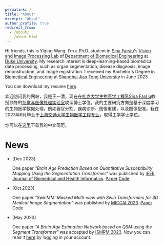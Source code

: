 ```yaml
---
permalink: /
title: "About"
excerpt: "About"
author_profile: true
redirect_from: 
  - /about/
  - /about.html
---
```


Hi friends, this is Yiqing Wang. I'm a Ph.D. student in [Sina Farsiu](https://scholar.google.com.hk/citations?user=mzcr92sAAAAJ)'s [Vision and Image Processing Lab](https://people.duke.edu/~sf59/) of [Department of Biomedical Engineering](https://bme.duke.edu/) at [Duke University](https://duke.edu/). My research interest is deep-learning-based biomedical data processing, such as organ segmentation, disease diagnosis, image reconstruction, and image registration. I received my Bachelor's Degree in [Biomedical Engineering](http://en.bme.sjtu.edu.cn/) at [Shanghai Jiao Tong University](https://en.sjtu.edu.cn/) in June 2023. 

You can download my resume [here](https://yqwang01.github.io/files/resume_ENG.pdf).

欢迎访问我的网站，我是王一清，现在在[杜克大学](https://duke.edu/)[生物医学工程系](https://bme.duke.edu/)[Sina Farsiu](https://scholar.google.com.hk/citations?user=mzcr92sAAAAJ)教授领导的[视觉与图像处理实验室](https://people.duke.edu/~sf59/)攻读博士学位。我的主要研究方向是基于深度学习的生物医学数据处理，例如器官分割、疾病诊断、图像重建，以及图像配准。我在2023年6月毕业于[上海交通大学](https://www.sjtu.edu.cn/)[生物医学工程专业](https://bme.sjtu.edu.cn/)，取得工学学士学位。

你可以在[这里](https://yqwang01.github.io/files/resume_CHN.pdf)下载我的中文简历。

# News

- \[Dec 2023\] 
    
    One paper *"Brain Age Prediction Based on Quantitative Susceptibility Mapping Using the Segmentation Transformer"* was published by [IEEE Journal of Biomedical and Health Informatics](https://ieeexplore.ieee.org/xpl/RecentIssue.jsp?punumber=6221020). [Paper](https://ieeexplore.ieee.org/abstract/document/10354301) [Code](https://github.com/AMRI-Lab/STAN)

- \[Oct 2023\] 
    
    One paper *"SwinMM: Masked Multi-view with Swin Transformers for 3D Medical Image Segmentation"* was published by [MICCAI 2023](https://conferences.miccai.org/2023/en/default.asp). [Paper](https://link.springer.com/chapter/10.1007/978-3-031-43898-1_47) [Code](https://github.com/UCSC-VLAA/SwinMM/)

- \[May 2023\]

    One paper *"A Brain Age Estimation Network based on QSM using the Segment Transformer"* was accepted by [ISMRM 2023](https://www.ismrm.org/23m/). Now you can read it [here](https://submissions.mirasmart.com/ISMRM2023/Itinerary/PresentationDetail.aspx?evdid=5605) by logging in your account.
    
    
